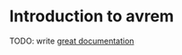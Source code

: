 # Introduction to avrem

TODO: write [great documentation](http://jacobian.org/writing/great-documentation/what-to-write/)
